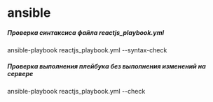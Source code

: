 # ansible

##### Проверка синтаксиса файла reactjs_playbook.yml
ansible-playbook reactjs_playbook.yml --syntax-check

##### Проверка выполнения плейбука без выполнения изменений на сервере
ansible-playbook reactjs_playbook.yml --check
